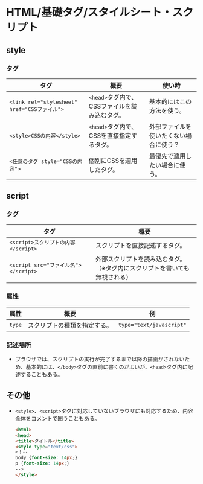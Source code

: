 # HTML/基礎タグ/スタイルシート・スクリプト

## style

### タグ

| タグ                                         | 概要                                          | 使い時                                 |
| -------------------------------------------- | --------------------------------------------- | -------------------------------------- |
| `<link rel="stylesheet" href="CSSファイル">` | `<head>`タグ内で、CSSファイルを読み込むタグ。 | 基本的にはこの方法を使う。             |
| `<style>CSSの内容</style>`                   | `<head>`タグ内で、CSSを直接指定するタグ。     | 外部ファイルを使いたくない場合に使う？ |
| `<任意のタグ style="CSSの内容">`             | 個別にCSSを適用したタグ。                     | 最優先で適用したい場合に使う。         |

## script

### タグ

| タグ                                 | 概要                                                         |
| ------------------------------------ | ------------------------------------------------------------ |
| `<script>スクリプトの内容</script>`  | スクリプトを直接記述するタグ。                               |
| `<script src="ファイル名"></script>` | 外部スクリプトを読み込むタグ。<br />（※タグ内にスクリプトを書いても無視される） |

### 属性

| 属性   | 概要                         | 例                       |
| ------ | ---------------------------- | ------------------------ |
| `type` | スクリプトの種類を指定する。 | `type="text/javascript"` |

### 記述場所

- ブラウザでは、スクリプトの実行が完了するまで以降の描画がされないため、基本的には、`</body>`タグの直前に書くのがよいが、`<head>`タグ内に記述することもある。

## その他

- `<style>`、`<script>`タグに対応していないブラウザにも対応するため、内容全体をコメントで囲うこともある。

  ```html
  <html>
  <head>
  <title>タイトル</title>
  <style type="text/css">
  <！--
  body {font-size: 14px;}
  p {font-size: 14px;}
  --> 
  </style>
  ```
